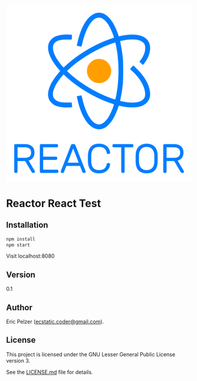 ![](https://github.com/senselogic/REACTOR/blob/master/LOGO/reactor.png)

# Reactor React Test

## Installation

```
npm install
npm start
```

Visit localhost:8080

## Version

0.1

## Author

Eric Pelzer (ecstatic.coder@gmail.com).

## License

This project is licensed under the GNU Lesser General Public License version 3.

See the [LICENSE.md](LICENSE.md) file for details.
